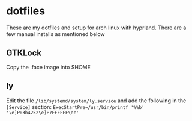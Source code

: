 # dotfiles

These are my dotfiles and setup for arch linux with hyprland. There are a few manual installs as mentioned below

## GTKLock
Copy the .face image into $HOME

## ly
Edit the file `/lib/systemd/system/ly.service` and add the following in the `[Service]` section:
```ExecStartPre=/usr/bin/printf '%%b' '\e]P03b4252\e]P7FFFFFF\ec'```
